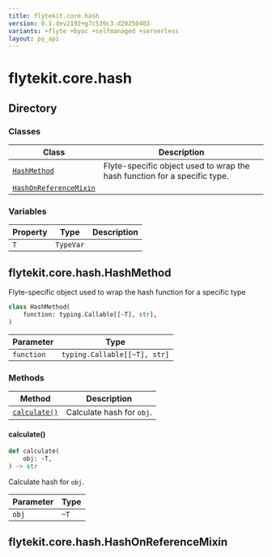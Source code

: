 ```yaml
---
title: flytekit.core.hash
version: 0.1.dev2192+g7c539c3.d20250403
variants: +flyte +byoc +selfmanaged +serverless
layout: py_api
---
```


# flytekit.core.hash

## Directory

### Classes

| Class | Description |
|-|-|
| [`HashMethod`](.././flytekit.core.hash#flytekitcorehashhashmethod) | Flyte-specific object used to wrap the hash function for a specific type. |
| [`HashOnReferenceMixin`](.././flytekit.core.hash#flytekitcorehashhashonreferencemixin) |  |

### Variables

| Property | Type | Description |
|-|-|-|
| `T` | `TypeVar` |  |

## flytekit.core.hash.HashMethod

Flyte-specific object used to wrap the hash function for a specific type


```python
class HashMethod(
    function: typing.Callable[[~T], str],
)
```
| Parameter | Type |
|-|-|
| `function` | `typing.Callable[[~T], str]` |

### Methods

| Method | Description |
|-|-|
| [`calculate()`](#calculate) | Calculate hash for `obj`. |


#### calculate()

```python
def calculate(
    obj: ~T,
) -> str
```
Calculate hash for `obj`.


| Parameter | Type |
|-|-|
| `obj` | `~T` |

## flytekit.core.hash.HashOnReferenceMixin


